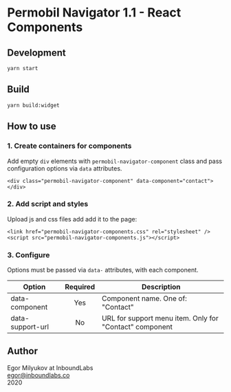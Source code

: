 # Permobil Navigator 1.1 - React Components

## Development

`yarn start`

## Build

`yarn build:widget`

## How to use

### 1. Create containers for components

Add empty `div` elements with `permobil-navigator-component` class and pass configuration options via `data` attributes.

```
<div class="permobil-navigator-component" data-component="contact"></div>
```

### 2. Add script and styles

Upload js and css files add add it to the page:

```
<link href="permobil-navigator-components.css" rel="stylesheet" />
<script src="permobil-navigator-components.js"></script>
```

### 3. Configure 

Options must be passed via `data-` attributes, with each component.

| Option           | Required      | Description                                             |
| --------------   |:-------------:| --------------------------------------------------------|
| data-component   | Yes           | Component name. One of: "Contact"                       |
| data-support-url | No            | URL for support menu item. Only for "Contact" component |

## Author

Egor Milyukov at InboundLabs  
egor@inboundlabs.co  
2020